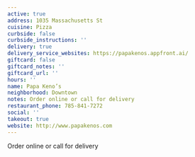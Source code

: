 ```yaml
---
active: true
address: 1035 Massachusetts St
cuisine: Pizza
curbside: false
curbside_instructions: ''
delivery: true
delivery_service_websites: https://papakenos.appfront.ai/
giftcard: false
giftcard_notes: ''
giftcard_url: ''
hours: ''
name: Papa Keno’s
neighborhood: Downtown
notes: Order online or call for delivery
restaurant_phone: 785-841-7272
social: ''
takeout: true
website: http://www.papakenos.com
---
```


Order online or call for delivery